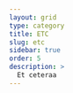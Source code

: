 ```yaml
---
layout: grid
type: category
title: ETC
slug: etc
sidebar: true
order: 5
description: >
  Et ceteraa
---
```

